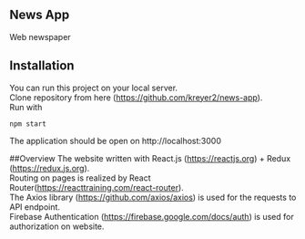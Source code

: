 ## News App
Web newspaper
## Installation
You can run this project on your local server.<br>
Clone repository from here (https://github.com/kreyer2/news-app).<br>
Run with 
```
npm start
```
The application should be open on http://localhost:3000<br>

##Overview
The website written with React.js (https://reactjs.org) + Redux (https://redux.js.org).<br>
Routing on pages is realized by React Router(https://reacttraining.com/react-router).<br>
The Axios library (https://github.com/axios/axios) is used for the requests to API endpoint.<br>
Firebase Authentication (https://firebase.google.com/docs/auth) is used for authorization on website.





